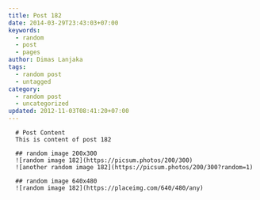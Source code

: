 ```yaml
---
title: Post 182
date: 2014-03-29T23:43:03+07:00
keywords:
  - random
  - post
  - pages
author: Dimas Lanjaka
tags:
  - random post
  - untagged
category:
  - random post
  - uncategorized
updated: 2012-11-03T08:41:20+07:00
---
```


      # Post Content
      This is content of post 182

      ## random image 200x300
      ![random image 182](https://picsum.photos/200/300)
      ![another random image 182](https://picsum.photos/200/300?random=1)

      ## random image 640x480
      ![random image 182](https://placeimg.com/640/480/any)
      
